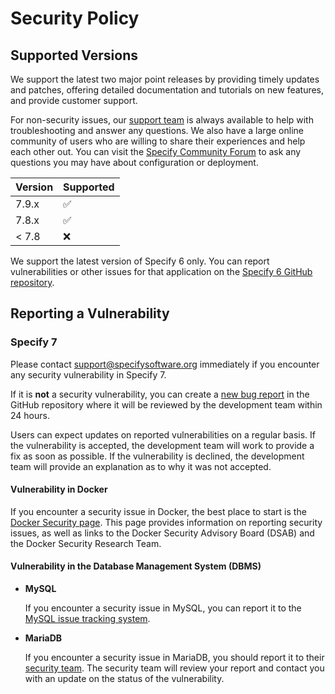 # Security Policy

## Supported Versions

We support the latest two major point releases by providing timely updates and
patches, offering detailed documentation and tutorials on new features, and
provide customer support.

For non-security issues, our [support team](mailto:support@specifysoftware.org)
is always available to help with troubleshooting and answer any questions. We
also have a large online community of users who are willing to share their
experiences and help each other out. You can visit the
[Specify Community Forum](https://discourse.specifysoftware.org/) to ask any
questions you may have about configuration or deployment.

| Version | Supported          |
| ------- | ------------------ |
| 7.9.x   | :white_check_mark: |
| 7.8.x   | :white_check_mark: |
| < 7.8   | :x:                |

We support the latest version of Specify 6 only. You can report vulnerabilities
or other issues for that application on the
[Specify 6 GitHub repository](https://github.com/specify/specify6/issues/).

## Reporting a Vulnerability

### Specify 7

Please contact [support@specifysoftware.org](mailto:support@specifysoftware.org)
immediately if you encounter any security vulnerability in Specify 7.

If it is **not** a security vulnerability, you can create a [new bug report](https://github.com/specify/specify7/issues/new?assignees=&labels=type%3Abug%2C+pri%3Aunknown&template=bug_report.md&title=)
in the GitHub repository where it will be reviewed by the development team
within 24 hours.

Users can expect updates on reported vulnerabilities on a regular basis. If the
vulnerability is accepted, the development team will work to provide a fix as
soon as possible. If the vulnerability is declined, the development team will
provide an explanation as to why it was not accepted.

#### Vulnerability in Docker

If you encounter a security issue in Docker, the best place to start is the
[Docker Security page](https://www.docker.com/security). This page provides
information on reporting security issues, as well as links to the Docker
Security Advisory Board (DSAB) and the Docker Security Research Team.

#### Vulnerability in the Database Management System (DBMS)

- **MySQL**

  If you encounter a security issue in MySQL, you can report it to the
  [MySQL issue tracking system](http://bugs.mysql.com).

- **MariaDB**

  If you encounter a security issue in MariaDB, you should report it to their
  [security team](security@mariadb.org). The security team will review your
  report and contact you with an update on the status of the vulnerability.
